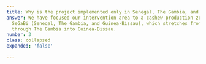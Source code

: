 ```yaml
---
title: Why is the project implemented only in Senegal, The Gambia, and Guinea-Bissau?
answer: We have focused our intervention area to a cashew production zone, called
  SeGaBi (Senegal, The Gambia, and Guinea-Bissau), which stretches from Ziguinchor
  through The Gambia into Guinea-Bissau.
number: 3
class: collapsed
expanded: 'false'

---
```

